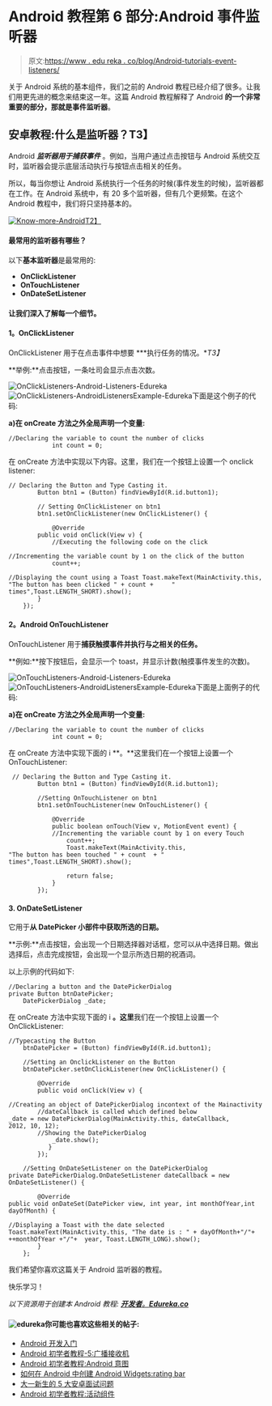 # Android 教程第 6 部分:Android 事件监听器

> 原文:[https://www . edu reka . co/blog/Android-tutorials-event-listeners/](https://www.edureka.co/blog/android-tutorials-event-listeners/)

关于 Android 系统的基本组件，我们之前的 Android 教程已经介绍了很多。让我们用更先进的概念来结束这一年。这篇 Android 教程解释了 Android **的一个非常重要的部分，那就是事件监听器**。

## **安卓教程:什么是监听器？T3】**

Android ***监听器用于捕获事件*** 。例如，当用户通过点击按钮与 Android 系统交互时，监听器会提示底层活动执行与按钮点击相关的任务。

所以，每当你想让 Android 系统执行一个任务的时候(事件发生的时候)，监听器都在工作。在 Android 系统中，有 20 多个监听器，但有几个更频繁。在这个 Android 教程中，我们将只坚持基本的。

[![Know-more-Android](../Images/7cd08326a481c4e83aaba01b9e90f6e4.png)T2】](https://www.edureka.co/android-development-certification-course)

#### **最常用的监听器有哪些？**

以下**基本监听器**是最常用的:

*   **OnClickListener**
*   **OnTouchListener**
*   **OnDateSetListener**

#### 让我们深入了解每一个细节。

#### **1。OnClickListener**

OnClickListener 用于在点击事件中想要 ***执行任务的情况。**T3】*

**举例:**点击按钮，一条吐司会显示点击次数。

![OnClickListeners-Android-Listeners-Edureka](../Images/92c77835aedac0490f478a6bf8937abf.png) ![OnClickListeners-AndroidListenersExample-Edureka](../Images/1a211f240510a7824b02996b7948d61a.png)下面是这个例子的代码:

**a)在 onCreate 方法之外全局声明一个变量:**

```
//Declaring the variable to count the number of clicks
			int count = 0;

```

在 onCreate 方法中实现以下内容。这里，我们在一个按钮上设置一个 onclick listener:

```
// Declaring the Button and Type Casting it.
		Button btn1 = (Button) findViewById(R.id.button1);

		// Setting OnClickListener on btn1
		btn1.setOnClickListener(new OnClickListener() {

			@Override
		public void onClick(View v) {
			//Executing the following code on the click

//Incrementing the variable count by 1 on the click of the button
			count++;

//Displaying the count using a Toast Toast.makeText(MainActivity.this,
"The button has been clicked " + count +     " times",Toast.LENGTH_SHORT).show();
		}
	});

```

#### **2。Android OnTouchListener**

OnTouchListener 用于**捕获触摸事件并执行与之相关的任务。**

**例如:**按下按钮后，会显示一个 toast，并显示计数(触摸事件发生的次数)。

![OnTouchListeners-Android-Listeners-Edureka](../Images/68853a53777f47c6c8e0f1bd982b8096.png) ![OnTouchListeners-AndroidListenersExample-Edureka](../Images/e7f2a60664f17d2d318d366c82b1796a.png)下面是上面例子的代码:

**a)在 onCreate 方法之外全局声明一个变量:**

```
//Declaring the variable to count the number of clicks
			int count = 0;

```

在 onCreate 方法中实现下面的 i **。**这里我们在一个按钮上设置一个 OnTouchListener:

```
 // Declaring the Button and Type Casting it.
		Button btn1 = (Button) findViewById(R.id.button1);

		//Setting OnTouchListener on btn1
		btn1.setOnTouchListener(new OnTouchListener() {

			@Override
			public boolean onTouch(View v, MotionEvent event) {
			//Incrementing the variable count by 1 on every Touch
				count++;
				Toast.makeText(MainActivity.this,
"The button has been touched " + count  + " times",Toast.LENGTH_SHORT).show();

				return false;
			}
		});

```

#### **3\. OnDateSetListener**

它用于**从 DatePicker 小部件中获取所选的日期。**

**示例:**点击按钮，会出现一个日期选择器对话框，您可以从中选择日期。做出选择后，点击完成按钮，会出现一个显示所选日期的祝酒词。

以上示例的代码如下:

```
//Declaring a button and the DatePickerDialog
private Button btnDatePicker;
	DatePickerDialog _date;

```

在 onCreate 方法中实现下面的 i **。这里**我们在一个按钮上设置一个 OnClickListener:

```
//Typecasting the Button
	btnDatePicker = (Button) findViewById(R.id.button1);

	//Setting an OnclickListener on the Button
	btnDatePicker.setOnClickListener(new OnClickListener() {

		@Override
		public void onClick(View v) {

//Creating an object of DatePickerDialog incontext of the Mainactivity
		//dateCallback is called which defined below
_date = new DatePickerDialog(MainActivity.this, dateCallback,     	           2012, 10, 12);
		//Showing the DatePickerDialog
			_date.show();
		   }
	    });

	//Setting OnDateSetListener on the DatePickerDialog
private DatePickerDialog.OnDateSetListener dateCallback = new OnDateSetListener() {

		@Override
public void onDateSet(DatePicker view, int year, int monthOfYear,int dayOfMonth) {

//Displaying a Toast with the date selected
Toast.makeText(MainActivity.this, "The date is : " + dayOfMonth+"/"+  ++monthOfYear +"/"+  year, Toast.LENGTH_LONG).show();
		}
	};

```

我们希望你喜欢这篇关于 Android 监听器的教程。

快乐学习！

*以下资源用于创建本 Android 教程:* *[**开发者**。](https://developer.android.com/index.html "Android Tutorials Official")**[Edureka.co](https://www.edureka.co/ "Android tutorials")***

#### **![edureka](../Images/981b79f2904efe6f9320df33611b9823.png)你可能也喜欢这些相关的帖子:**

*   [Android 开发入门](https://www.edureka.co/android-development-certification-course)
*   [Android 初学者教程-5:广播接收机](https://www.edureka.co/blog/android-tutorials-broadcast-receivers/ "Android Tutorials for Beginners-5: Broadcast Receiver")
*   [Android 初学者教程:Android 意图](https://www.edureka.co/blog/android-tutorials-intent-component/ "Android Tutorials for Beginners-2: Android Intent")
*   [如何在 Android 中创建 Android Widgets:rating bar](https://www.edureka.co/blog/tag/how-to-create-android-widgets/ "How to create Android widgets: RatingBar in Android")
*   [大一新生的 5 大安卓面试问题](https://www.edureka.co/blog/interview-questions/top-5-android-interview-questions-for-freshers/ "Top 5 Android Interview Questions for freshers")
*   [Android 初学者教程:活动组件](https://www.edureka.co/blog/android-tutorials-for-beginners-activity-component/ "Android Tutorials for Beginners Part-1: Activity component")